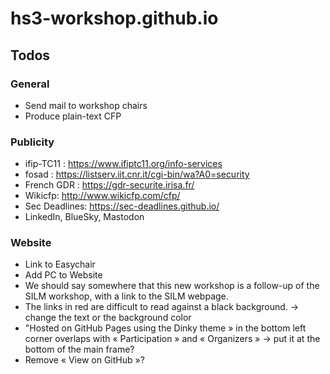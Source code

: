 # hs3-workshop.github.io



## Todos

### General

- Send mail to workshop chairs
- Produce plain-text CFP

### Publicity

- ifip-TC11 : https://www.ifiptc11.org/info-services
- fosad : https://listserv.iit.cnr.it/cgi-bin/wa?A0=security
- French GDR : https://gdr-securite.irisa.fr/
- Wikicfp: http://www.wikicfp.com/cfp/
- Sec Deadlines: https://sec-deadlines.github.io/
- LinkedIn, BlueSky, Mastodon

### Website

- Link to Easychair
- Add PC to Website
- We should say somewhere that this new workshop is a follow-up of the SILM
  workshop, with a link to the SILM webpage.
- The links in red are difficult to read against a black background. ->
  change the text or the background color
- "Hosted on GitHub Pages using the Dinky theme » in the bottom left corner
  overlaps with « Participation » and « Organizers » -> put it at the
bottom of the main frame?
- Remove « View on GitHub »?



